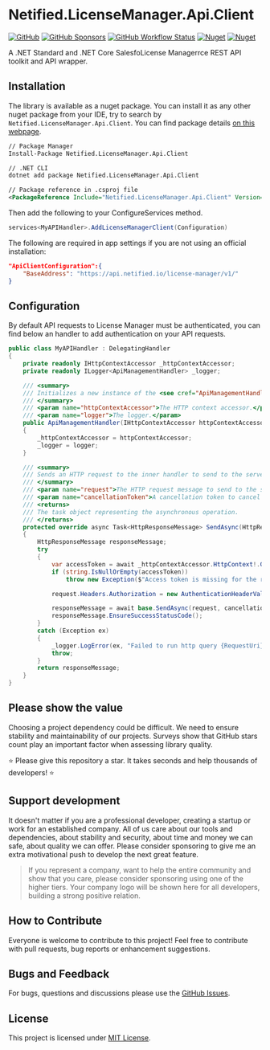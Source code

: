 # Netified.LicenseManager.Api.Client

[![GitHub](https://img.shields.io/github/license/netified/license-manager-api-client?style=for-the-badge)](#)
[![GitHub Sponsors](https://img.shields.io/github/sponsors/netified?style=for-the-badge)](#)
[![GitHub Workflow Status](https://img.shields.io/github/workflow/status/netified/license-manager-api-client/Continuous%20integration?style=for-the-badge)](#)
[![Nuget](https://img.shields.io/nuget/dt/Netified.LicenseManager.Api.Client?style=for-the-badge)](#)
[![Nuget](https://img.shields.io/nuget/v/Netified.LicenseManager.Api.Client?style=for-the-badge)](#)

A .NET Standard and .NET Core SalesfoLicense Managerrce REST API toolkit and API wrapper.

## Installation

The library is available as a nuget package. You can install it as any other nuget package from your IDE, try to search by `Netified.LicenseManager.Api.Client`. You can find package details [on this webpage](https://www.nuget.org/packages/Netified.LicenseManager.Api.Client).

```xml
// Package Manager
Install-Package Netified.LicenseManager.Api.Client

// .NET CLI
dotnet add package Netified.LicenseManager.Api.Client

// Package reference in .csproj file
<PackageReference Include="Netified.LicenseManager.Api.Client" Version="1.0.0" />
```

Then add the following to your ConfigureServices method.

```csharp
services<MyAPIHandler>.AddLicenseManagerClient(Configuration)
```

The following are required in app settings if you are not using an official installation:

```json
"ApiClientConfiguration":{
    "BaseAddress": "https://api.netified.io/license-manager/v1/"
}
```

## Configuration

By default API requests to License Manager must be authenticated, you can find below an handler to add authentication on your API requests.

```csharp
public class MyAPIHandler : DelegatingHandler
{
    private readonly IHttpContextAccessor _httpContextAccessor;
    private readonly ILogger<ApiManagementHandler> _logger;

    /// <summary>
    /// Initializes a new instance of the <see cref="ApiManagementHandler"/> class.
    /// </summary>
    /// <param name="httpContextAccessor">The HTTP context accessor.</param>
    /// <param name="logger">The logger.</param>
    public ApiManagementHandler(IHttpContextAccessor httpContextAccessor, ILogger<ApiManagementHandler> logger)
    {
        _httpContextAccessor = httpContextAccessor;
        _logger = logger;
    }

    /// <summary>
    /// Sends an HTTP request to the inner handler to send to the server as an asynchronous operation.
    /// </summary>
    /// <param name="request">The HTTP request message to send to the server.</param>
    /// <param name="cancellationToken">A cancellation token to cancel operation.</param>
    /// <returns>
    /// The task object representing the asynchronous operation.
    /// </returns>
    protected override async Task<HttpResponseMessage> SendAsync(HttpRequestMessage request, CancellationToken cancellationToken)
    {
        HttpResponseMessage responseMessage;
        try
        {
            var accessToken = await _httpContextAccessor.HttpContext!.GetTokenAsync("access_token");
            if (string.IsNullOrEmpty(accessToken))
                throw new Exception($"Access token is missing for the request {request.RequestUri}");

            request.Headers.Authorization = new AuthenticationHeaderValue("bearer", accessToken);

            responseMessage = await base.SendAsync(request, cancellationToken);
            responseMessage.EnsureSuccessStatusCode();
        }
        catch (Exception ex)
        {
            _logger.LogError(ex, "Failed to run http query {RequestUri}", request.RequestUri);
            throw;
        }
        return responseMessage;
    }
}
```

## Please show the value

Choosing a project dependency could be difficult. We need to ensure stability and maintainability of our projects.
Surveys show that GitHub stars count play an important factor when assessing library quality.

⭐ Please give this repository a star. It takes seconds and help thousands of developers! ⭐

## Support development

It doesn't matter if you are a professional developer, creating a startup or work for an established company.
All of us care about our tools and dependencies, about stability and security, about time and money we can safe, about quality we can offer.
Please consider sponsoring to give me an extra motivational push to develop the next great feature.

> If you represent a company, want to help the entire community and show that you care, please consider sponsoring using one of the higher tiers.
Your company logo will be shown here for all developers, building a strong positive relation.

## How to Contribute

Everyone is welcome to contribute to this project! Feel free to contribute with pull requests, bug reports or enhancement suggestions.

## Bugs and Feedback

For bugs, questions and discussions please use the [GitHub Issues](https://github.com/netified/license-manager-api-client/issues).

## License

This project is licensed under [MIT License](https://github.com/netified/license-manager-api-client/blob/main/LICENSE).
